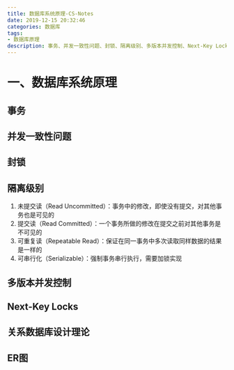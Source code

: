 ```yaml
---
title: 数据库系统原理-CS-Notes
date: 2019-12-15 20:32:46
categories: 数据库
tags: 
- 数据库原理
description: 事务、并发一致性问题、封锁、隔离级别、多版本并发控制、Next-Key Locks、关系数据库设计理论、ER图
---
```


# 一、数据库系统原理
## 事务
## 并发一致性问题
## 封锁
## 隔离级别
1. 未提交读（Read Uncommitted）：事务中的修改，即使没有提交，对其他事务也是可见的
2. 提交读（Read Committed）：一个事务所做的修改在提交之前对其他事务是不可见的
3. 可重复读（Repeatable Read）：保证在同一事务中多次读取同样数据的结果是一样的
4. 可串行化（Serializable）：强制事务串行执行，需要加锁实现

## 多版本并发控制
## Next-Key Locks
## 关系数据库设计理论
## ER图


